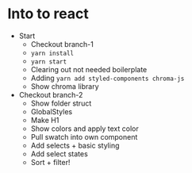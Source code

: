 # Into to react
- Start
  - Checkout branch-1
  - `yarn install`
  - `yarn start`
  - Clearing out not needed boilerplate
  - Adding `yarn add styled-components chroma-js`
  - Show chroma library
- Checkout branch-2
  - Show folder struct
  - GlobalStyles
  - Make H1
  - Show colors and apply text color
  - Pull swatch into own component
  - Add selects + basic styling
  - Add select states
  - Sort + filter!

